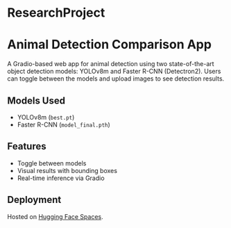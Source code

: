 # ResearchProject
# Animal Detection Comparison App

A Gradio-based web app for animal detection using two state-of-the-art object detection models: YOLOv8m and Faster R-CNN (Detectron2). Users can toggle between the models and upload images to see detection results.

## Models Used
- YOLOv8m (`best.pt`)
- Faster R-CNN (`model_final.pth`)

## Features
- Toggle between models
- Visual results with bounding boxes
- Real-time inference via Gradio

## Deployment
Hosted on [Hugging Face Spaces](https://huggingface.co/spaces).
